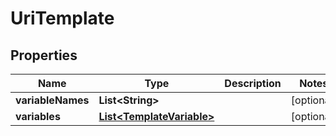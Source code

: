 # UriTemplate

## Properties
Name | Type | Description | Notes
------------ | ------------- | ------------- | -------------
**variableNames** | **List&lt;String&gt;** |  |  [optional]
**variables** | [**List&lt;TemplateVariable&gt;**](TemplateVariable.md) |  |  [optional]
